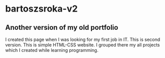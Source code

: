 # bartoszsroka-v2
## Another version of my old portfolio
I created this page when I was looking for my first job in IT. This is second version. This is simple HTML-CSS website. I grouped there my all projects which I created while learning programming.
